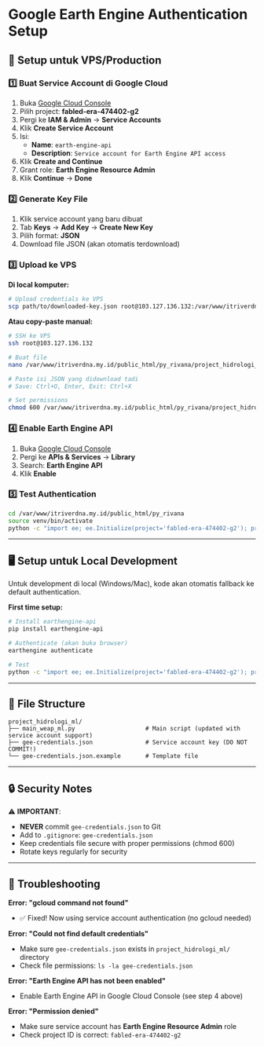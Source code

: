 # Google Earth Engine Authentication Setup

## 🔐 Setup untuk VPS/Production

### 1️⃣ Buat Service Account di Google Cloud

1. Buka [Google Cloud Console](https://console.cloud.google.com/)
2. Pilih project: **fabled-era-474402-g2**
3. Pergi ke **IAM & Admin** → **Service Accounts**
4. Klik **Create Service Account**
5. Isi:
   - **Name**: `earth-engine-api`
   - **Description**: `Service account for Earth Engine API access`
6. Klik **Create and Continue**
7. Grant role: **Earth Engine Resource Admin**
8. Klik **Continue** → **Done**

### 2️⃣ Generate Key File

1. Klik service account yang baru dibuat
2. Tab **Keys** → **Add Key** → **Create New Key**
3. Pilih format: **JSON**
4. Download file JSON (akan otomatis terdownload)

### 3️⃣ Upload ke VPS

**Di local komputer:**
```bash
# Upload credentials ke VPS
scp path/to/downloaded-key.json root@103.127.136.132:/var/www/itriverdna.my.id/public_html/py_rivana/project_hidrologi_ml/gee-credentials.json
```

**Atau copy-paste manual:**
```bash
# SSH ke VPS
ssh root@103.127.136.132

# Buat file
nano /var/www/itriverdna.my.id/public_html/py_rivana/project_hidrologi_ml/gee-credentials.json

# Paste isi JSON yang didownload tadi
# Save: Ctrl+O, Enter, Exit: Ctrl+X

# Set permissions
chmod 600 /var/www/itriverdna.my.id/public_html/py_rivana/project_hidrologi_ml/gee-credentials.json
```

### 4️⃣ Enable Earth Engine API

1. Buka [Google Cloud Console](https://console.cloud.google.com/)
2. Pergi ke **APIs & Services** → **Library**
3. Search: **Earth Engine API**
4. Klik **Enable**

### 5️⃣ Test Authentication

```bash
cd /var/www/itriverdna.my.id/public_html/py_rivana
source venv/bin/activate
python -c "import ee; ee.Initialize(project='fabled-era-474402-g2'); print('✅ GEE Connected!')"
```

---

## 🖥️ Setup untuk Local Development

Untuk development di local (Windows/Mac), kode akan otomatis fallback ke default authentication.

**First time setup:**
```bash
# Install earthengine-api
pip install earthengine-api

# Authenticate (akan buka browser)
earthengine authenticate

# Test
python -c "import ee; ee.Initialize(project='fabled-era-474402-g2'); print('✅ GEE Connected!')"
```

---

## 📁 File Structure

```
project_hidrologi_ml/
├── main_weap_ml.py                    # Main script (updated with service account support)
├── gee-credentials.json               # Service account key (DO NOT COMMIT!)
└── gee-credentials.json.example       # Template file
```

---

## 🔒 Security Notes

⚠️ **IMPORTANT**: 
- **NEVER** commit `gee-credentials.json` to Git
- Add to `.gitignore`: `gee-credentials.json`
- Keep credentials file secure with proper permissions (chmod 600)
- Rotate keys regularly for security

---

## 🐛 Troubleshooting

**Error: "gcloud command not found"**
- ✅ Fixed! Now using service account authentication (no gcloud needed)

**Error: "Could not find default credentials"**
- Make sure `gee-credentials.json` exists in `project_hidrologi_ml/` directory
- Check file permissions: `ls -la gee-credentials.json`

**Error: "Earth Engine API has not been enabled"**
- Enable Earth Engine API in Google Cloud Console (see step 4 above)

**Error: "Permission denied"**
- Make sure service account has **Earth Engine Resource Admin** role
- Check project ID is correct: `fabled-era-474402-g2`
